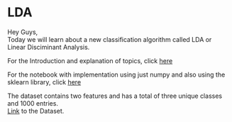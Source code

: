 # LDA
Hey Guys,<br />
Today we will learn about a new classification algorithm called LDA or Linear Disciminant Analysis.<br />

For the Introduction and explanation of topics, click [here](https://github.com/AdityaDas-IITM/LDA/blob/master/Intro.md)

For the notebook with implementation using just numpy and also using the sklearn library, click [here](https://github.com/AdityaDas-IITM/LDA/blob/master/Implementation.ipynb)

The dataset contains two features and has a total of three unique classes and 1000 entries.<br />
[Link](https://github.com/AdityaDas-IITM/LDA/blob/master/data.csv) to the Dataset.
